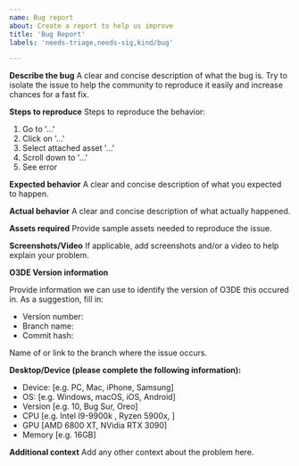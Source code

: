 ```yaml
---
name: Bug report
about: Create a report to help us improve
title: 'Bug Report'
labels: 'needs-triage,needs-sig,kind/bug'

---
```


**Describe the bug**
A clear and concise description of what the bug is. Try to isolate the issue to help the community to reproduce it easily and increase chances for a fast fix.

**Steps to reproduce**
Steps to reproduce the behavior:
1. Go to '...'
2. Click on '...'
3. Select attached asset '...'
4. Scroll down to '...'
5. See error

**Expected behavior**
A clear and concise description of what you expected to happen.

**Actual behavior**
A clear and concise description of what actually happened.

**Assets required**
Provide sample assets needed to reproduce the issue.

**Screenshots/Video**
If applicable, add screenshots and/or a video to help explain your problem.

**O3DE Version information**

Provide information we can use to identify the version of O3DE this occured in. As a suggestion, fill in:

* Version number:
* Branch name:
* Commit hash:

Name of or link to the branch where the issue occurs.

**Desktop/Device (please complete the following information):**
 - Device: [e.g. PC, Mac, iPhone, Samsung] 
 - OS: [e.g. Windows, macOS, iOS, Android]
 - Version [e.g. 10, Bug Sur, Oreo]
 - CPU [e.g. Intel I9-9900k , Ryzen 5900x, ]
 - GPU [AMD 6800 XT, NVidia RTX 3090]
 - Memory [e.g. 16GB]


**Additional context**
Add any other context about the problem here.
